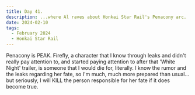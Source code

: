 ```yaml
---
title: Day 41.
description: ...where Al raves about Honkai Star Rail's Penacony arc.
date: 2024-02-10
tags: 
  - February 2024
  - Honkai Star Rail
---
```


Penacony is PEAK. Firefly, a character that I know through leaks and didn't really pay attention to, and started paying attention to after that 'White Night' trailer, is someone that I would die for, literally. I know the rumor and the leaks regarding her fate, so I'm much, much more prepared than usual... but seriously, I will KILL the person responsible for her fate if it does become true.

